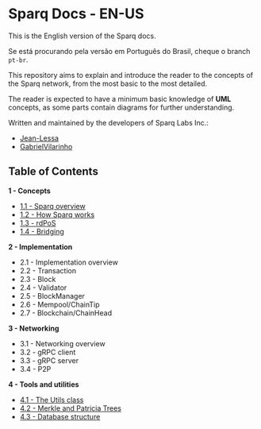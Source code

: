 # Sparq Docs - EN-US

This is the English version of the Sparq docs.

Se está procurando pela versão em Português do Brasil, cheque o branch `pt-br`.

This repository aims to explain and introduce the reader to the concepts of the Sparq network, from the most basic to the most detailed.

The reader is expected to have a minimum basic knowledge of **UML** concepts, as some parts contain diagrams for further understanding.

Written and maintained by the developers of Sparq Labs Inc.:

* [Jean-Lessa](https://github.com/Jean-Lessa)
* [GabrielVilarinho](https://github.com/GabrielVilarinho)

## Table of Contents

**1 - Concepts**
* [1.1 - Sparq overview](ch1/1-1.md)
* [1.2 - How Sparq works](ch1/1-2.md)
* [1.3 - rdPoS](ch1/1-3.md)
* [1.4 - Bridging](ch1/1-4.md)

**2 - Implementation**
* 2.1 - Implementation overview
* 2.2 - Transaction
* 2.3 - Block
* 2.4 - Validator
* 2.5 - BlockManager
* 2.6 - Mempool/ChainTip
* 2.7 - Blockchain/ChainHead

**3 - Networking**
* 3.1 - Networking overview
* 3.2 - gRPC client
* 3.3 - gRPC server
* 3.4 - P2P

**4 - Tools and utilities**
* [4.1 - The Utils class](ch4/4-1.md)
* [4.2 - Merkle and Patricia Trees](ch4/4-2.md)
* [4.3 - Database structure](ch4/4-3.md)

